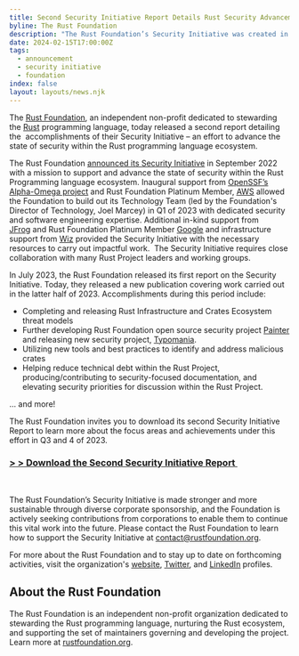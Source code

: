 ```yaml
---
title: Second Security Initiative Report Details Rust Security Advancements
byline: The Rust Foundation
description: "The Rust Foundation’s Security Initiative was created in 2022 to support security improvements to the Rust programming language ecosystem. In a second progress report, the Foundation details recent Rust security focus areas, accomplishments, and priorities.\_"
date: 2024-02-15T17:00:00Z
tags:
  - announcement
  - security initiative
  - foundation
index: false
layout: layouts/news.njk
---
```

The&nbsp;[<u>Rust Foundation</u>](https://foundation.rust-lang.org/), an independent non-profit dedicated to stewarding the&nbsp;[<u>Rust</u>](https://www.rust-lang.org/)&nbsp;programming language, today released a second report detailing the&nbsp; accomplishments of their Security Initiative – an effort to advance the state of security within the Rust programming language ecosystem.&nbsp;

<div><p>The Rust Foundation&nbsp;<a href="https://foundation.rust-lang.org/news/2022-09-13-rust-foundation-establishes-security-team/"><u>announced its Security Initiative</u></a>&nbsp;in September 2022 with a mission to support and advance the state of security within the Rust Programming language ecosystem. Inaugural support from&nbsp;<a href="https://openssf.org/community/alpha-omega/"><u>OpenSSF’s Alpha-Omega project</u></a>&nbsp;and Rust Foundation Platinum Member,&nbsp;<a href="https://aws.amazon.com/"><u>AWS</u></a>&nbsp;allowed the Foundation to build out its Technology Team (led by the Foundation's Director of Technology, Joel Marcey) in Q1 of 2023 with dedicated security and software engineering expertise. Additional in-kind support from <a href="https://jfrog.com/"><u>JFrog</u></a>&nbsp;and Rust Foundation Platinum Member&nbsp;<a href="https://google.com/"><u>Google</u></a>&nbsp;and infrastructure support from&nbsp;<a href="https://www.wiz.io/"><u>Wiz</u></a>&nbsp;provided the Security Initiative with the necessary resources to carry out impactful work.&nbsp; The Security Initiative requires close collaboration with many Rust Project leaders and working groups.</p><p>In July 2023, the Rust Foundation released its first report on the Security Initiative. Today, they released a new publication covering work carried out in the latter half of 2023. Accomplishments during this period include:</p><div><div><div><ul><li>Completing and releasing Rust Infrastructure and Crates Ecosystem threat models</li><li>Further developing Rust Foundation open source security project <a href="https://github.com/rustfoundation/painter">Painter</a> and releasing new security project, <a href="https://github.com/rustfoundation/typomania">Typomania</a>.</li><li>Utilizing new tools and best practices to identify and address malicious crates</li><li>Helping reduce technical debt within the Rust Project, producing/contributing to security-focused documentation, and elevating security priorities for discussion within the Rust Project.</li></ul><p>... and more!</p></div></div></div><p>The Rust Foundation invites you to download its second Security Initiative Report to learn more about the focus areas and achievements under this effort in Q3 and 4 of 2023.&nbsp;</p><h3><a href="https://foundation.rust-lang.org/static/publications/security-initiative-report-february-2024.pdf"><u>&gt; &gt; Download the Second Security Initiative Report&nbsp;</u></a>&nbsp;</h3><p> </p><p>The Rust Foundation’s Security Initiative is made stronger and more sustainable through diverse corporate sponsorship, and the Foundation is actively seeking contributions from corporations to enable them to continue this vital work into the future. Please contact the Rust Foundation to learn how to support the Security Initiative at&nbsp;<a href="mailto:contact@rustfoundation.org"><u>contact@rustfoundation.org</u></a>.</p><p>For more about the Rust Foundation and to stay up to date on forthcoming activities, visit the organization's&nbsp;<a href="https://foundation.rust-lang.org/"><u>website</u></a>,&nbsp;<a href="https://twitter.com/rust_foundation"><u>Twitter</u></a>, and&nbsp;<a href="https://www.linkedin.com/company/rust-foundation/"><u>LinkedIn</u></a>&nbsp;profiles.</p><h2>About the Rust Foundation&nbsp;</h2><p>The Rust Foundation is an independent non-profit organization dedicated to stewarding the Rust programming language, nurturing the Rust ecosystem, and supporting the set of maintainers governing and developing the project. Learn more at&nbsp;<a href="http://foundation.rust-lang.org/"><u>rustfoundation.org</u></a>.</p></div>